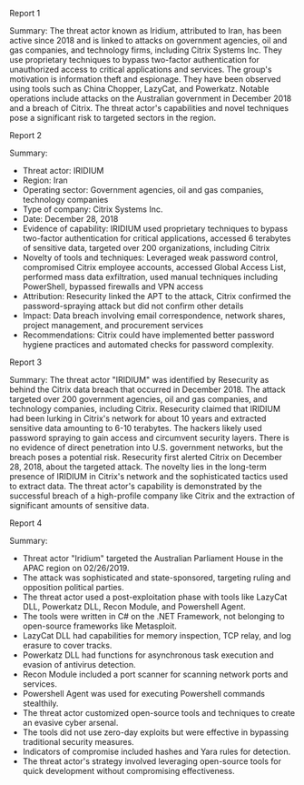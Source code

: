 
Report 1

Summary:
The threat actor known as Iridium, attributed to Iran, has been active since 2018 and is linked to attacks on government agencies, oil and gas companies, and technology firms, including Citrix Systems Inc. They use proprietary techniques to bypass two-factor authentication for unauthorized access to critical applications and services. The group's motivation is information theft and espionage. They have been observed using tools such as China Chopper, LazyCat, and Powerkatz. Notable operations include attacks on the Australian government in December 2018 and a breach of Citrix. The threat actor's capabilities and novel techniques pose a significant risk to targeted sectors in the region.





Report 2

Summary:
- Threat actor: IRIDIUM
- Region: Iran
- Operating sector: Government agencies, oil and gas companies, technology companies
- Type of company: Citrix Systems Inc.
- Date: December 28, 2018
- Evidence of capability: IRIDIUM used proprietary techniques to bypass two-factor authentication for critical applications, accessed 6 terabytes of sensitive data, targeted over 200 organizations, including Citrix
- Novelty of tools and techniques: Leveraged weak password control, compromised Citrix employee accounts, accessed Global Access List, performed mass data exfiltration, used manual techniques including PowerShell, bypassed firewalls and VPN access
- Attribution: Resecurity linked the APT to the attack, Citrix confirmed the password-spraying attack but did not confirm other details
- Impact: Data breach involving email correspondence, network shares, project management, and procurement services
- Recommendations: Citrix could have implemented better password hygiene practices and automated checks for password complexity.





Report 3

Summary:
The threat actor "IRIDIUM" was identified by Resecurity as behind the Citrix data breach that occurred in December 2018. The attack targeted over 200 government agencies, oil and gas companies, and technology companies, including Citrix. Resecurity claimed that IRIDIUM had been lurking in Citrix's network for about 10 years and extracted sensitive data amounting to 6-10 terabytes. The hackers likely used password spraying to gain access and circumvent security layers. There is no evidence of direct penetration into U.S. government networks, but the breach poses a potential risk. Resecurity first alerted Citrix on December 28, 2018, about the targeted attack. The novelty lies in the long-term presence of IRIDIUM in Citrix's network and the sophisticated tactics used to extract data. The threat actor's capability is demonstrated by the successful breach of a high-profile company like Citrix and the extraction of significant amounts of sensitive data.





Report 4

Summary:
- Threat actor "Iridium" targeted the Australian Parliament House in the APAC region on 02/26/2019.
- The attack was sophisticated and state-sponsored, targeting ruling and opposition political parties.
- The threat actor used a post-exploitation phase with tools like LazyCat DLL, Powerkatz DLL, Recon Module, and Powershell Agent.
- The tools were written in C# on the .NET Framework, not belonging to open-source frameworks like Metasploit.
- LazyCat DLL had capabilities for memory inspection, TCP relay, and log erasure to cover tracks.
- Powerkatz DLL had functions for asynchronous task execution and evasion of antivirus detection.
- Recon Module included a port scanner for scanning network ports and services.
- Powershell Agent was used for executing Powershell commands stealthily.
- The threat actor customized open-source tools and techniques to create an evasive cyber arsenal.
- The tools did not use zero-day exploits but were effective in bypassing traditional security measures.
- Indicators of compromise included hashes and Yara rules for detection.
- The threat actor's strategy involved leveraging open-source tools for quick development without compromising effectiveness.


